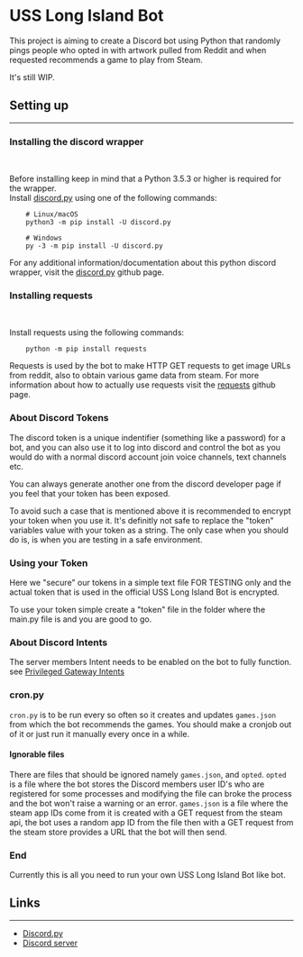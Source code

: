 # USS Long Island Bot

This project is aiming to create a Discord bot using Python that randomly pings people who opted in with artwork pulled from Reddit and when requested recommends a game to play from Steam.

It's still WIP.

## Setting up

---

### Installing the discord wrapper

<br>

Before installing keep in mind that a Python 3.5.3 or higher is required for the wrapper.<br>
Install [discord.py](https://github.com/Rapptz/discord.py) using one of the following commands:

        # Linux/macOS
        python3 -m pip install -U discord.py

        # Windows
        py -3 -m pip install -U discord.py

For any additional information/documentation about this python discord wrapper, visit the [discord.py](https://github.com/Rapptz/discord.py) github page.

### Installing requests

<br>

Install requests using the following commands:

        python -m pip install requests

Requests is used by the bot to make HTTP GET requests to get image URLs from reddit,
also to obtain various game data from steam. For more information about how to
actually use requests visit the [requests](https://github.com/psf/requests) github page.

### About Discord Tokens

The discord token is a unique indentifier (something like a password) for a bot, and you can also use it to log into discord and control the bot as you would do with a normal discord account join voice channels, text channels etc.

You can always generate another one from the discord developer page if you feel that your token has been exposed.

To avoid such a case that is mentioned above it is recommended to encrypt your token when you use it. It's definitly not safe to replace the "token" variables value with your token as a string. The only case when you should do is, is when you are testing in a safe environment.

### Using your Token

Here we "secure" our tokens in a simple text file FOR TESTING only and the actual token that is used in the official USS Long Island Bot is encrypted.

To use your token simple create a "token" file in the folder where the main.py file is and you are good to go.

### About Discord Intents

The server members Intent needs to be enabled on the bot to fully function.
see [Privileged Gateway Intents](https://discordpy.readthedocs.io/en/latest/intents.html)

### cron.py

`cron.py` is to be run every so often so it creates and updates `games.json` from which the bot recommends the games. You should make a cronjob out of it or just run it manually every once in a while.

#### Ignorable files

There are files that should be ignored namely `games.json`, and `opted`.
`opted` is a file where the bot stores the Discord members user ID's who are
registered for some processes and modifying the file can broke the process and the
bot won't raise a warning or an error.
`games.json` is a file where the steam app IDs come from it is created with a GET request from the steam api, the bot uses a random app ID from the file then with a GET request from the steam store provides a URL that the bot will then send.

### End

Currently this is all you need to run your own USS Long Island Bot like bot.

## Links

---

- [Discord.py](https://github.com/Rapptz/discord.py)
- [Discord server](https://discord.gg/Bqj5UteMfy)

